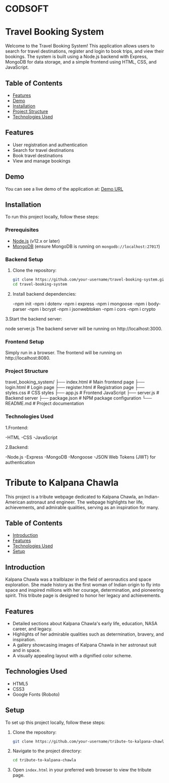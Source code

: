 # CODSOFT

# Travel Booking System

Welcome to the Travel Booking System! This application allows users to search for travel destinations, register and login to book trips, and view their bookings. The system is built using a Node.js backend with Express, MongoDB for data storage, and a simple frontend using HTML, CSS, and JavaScript.

## Table of Contents

- [Features](#features)
- [Demo](#demo)
- [Installation](#installation)
- [Project Structure](#project-structure)
- [Technologies Used](#technologies-used)

## Features

- User registration and authentication
- Search for travel destinations
- Book travel destinations
- View and manage bookings

## Demo

You can see a live demo of the application at: [Demo URL](https://vercel.com/jyoti-singhs-projects-920105e7/travel-booking-system/settings)

## Installation

To run this project locally, follow these steps:

### Prerequisites

- [Node.js](https://nodejs.org/) (v12.x or later)
- [MongoDB](https://www.mongodb.com/) (ensure MongoDB is running on `mongodb://localhost:27017`)

### Backend Setup

1. Clone the repository:

   ```sh
   git clone https://github.com/your-username/travel-booking-system.git
   cd travel-booking-system

2. Install backend dependencies:

   -npm init
   -npm i dotenv
   -npm i express
   -npm i mongoose
   -npm i body-parser 
   -npm i bcrypt
   -npm i jsonwebtoken
   -npm i cors
   -npm i crypto

3.Start the backend server:

  node server.js
  The backend server will be running on http://localhost:3000.

### Frontend Setup

  Simply run in a browser.
  The frontend will be running on http://localhost:8080.

### Project Structure

travel_booking_system/
├── index.html          # Main frontend page
├── login.html          # Login page
├── register.html       # Registration page
├── styles.css          # CSS styles
├── app.js              # Frontend JavaScript
├── server.js           # Backend server
├── package.json        # NPM package configuration
└── README.md           # Project documentation

### Technologies Used

1.Frontend:

  -HTML
  -CSS
  -JavaScript
  
2.Backend:

  -Node.js
  -Express
  -MongoDB
  -Mongoose
  -JSON Web Tokens (JWT) for authentication


# Tribute to Kalpana Chawla

This project is a tribute webpage dedicated to Kalpana Chawla, an Indian-American astronaut and engineer. The webpage highlights her life, achievements, and admirable qualities, serving as an inspiration for many.

## Table of Contents

- [Introduction](#introduction)
- [Features](#features)
- [Technologies Used](#technologies-used)
- [Setup](#setup)

## Introduction

Kalpana Chawla was a trailblazer in the field of aeronautics and space exploration. She made history as the first woman of Indian origin to fly into space and inspired millions with her courage, determination, and pioneering spirit. This tribute page is designed to honor her legacy and achievements.

## Features

- Detailed sections about Kalpana Chawla's early life, education, NASA career, and legacy.
- Highlights of her admirable qualities such as determination, bravery, and inspiration.
- A gallery showcasing images of Kalpana Chawla in her astronaut suit and in space.
- A visually appealing layout with a dignified color scheme.

## Technologies Used

- HTML5
- CSS3
- Google Fonts (Roboto)

## Setup

To set up this project locally, follow these steps:

1. Clone the repository:
    ```bash
    git clone https://github.com/your-username/tribute-to-kalpana-chawla.git
    ```

2. Navigate to the project directory:
    ```bash
    cd tribute-to-kalpana-chawla
    ```

3. Open `index.html` in your preferred web browser to view the tribute page.

